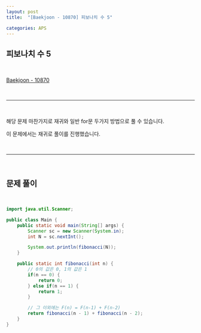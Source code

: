 ```yaml
---
layout: post
title:  "[Baekjoon - 10870] 피보나치 수 5"

categories: APS
---
```


## 피보나치 수 5

<br>

[Baekjoon - 10870](https://www.acmicpc.net/problem/10870)

<br>

***

<br>

해당 문제 마찬가지로 재귀와 일반 for문 두가지 방법으로 풀 수 있습니다.

이 문제에서는 재귀로 풀이를 진행했습니다.

<br>

***

<br>

## 문제 풀이

<br>

```java
import java.util.Scanner;

public class Main {
    public static void main(String[] args) {
        Scanner sc = new Scanner(System.in);
        int N = sc.nextInt();

        System.out.println(fibonacci(N));
    }

    public static int fibonacci(int n) {
        // 0의 값은 0, 1의 값은 1
        if(n == 0) {
            return 0;
        } else if(n == 1) {
            return 1;
        }

        // 그 이외에는 F(n) = F(n-1) + F(n-2)
        return fibonacci(n - 1) + fibonacci(n - 2);
    }
}
```